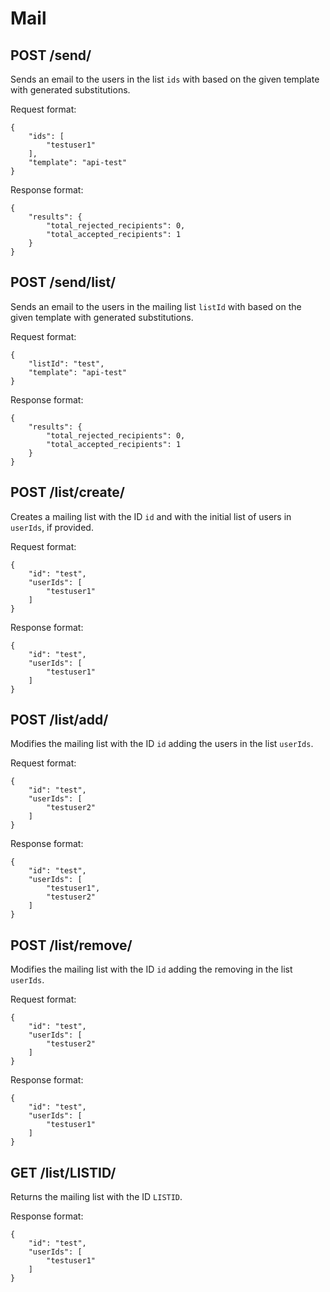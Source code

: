 Mail
====

POST /send/
-----------

Sends an email to the users in the list `ids` with based on the given template with generated substitutions.

Request format:
```
{
	"ids": [
		"testuser1"
	],
	"template": "api-test"
}
```

Response format:
```
{
	"results": {
		"total_rejected_recipients": 0,
		"total_accepted_recipients": 1
	}
}
```

POST /send/list/
----------------

Sends an email to the users in the mailing list `listId` with based on the given template with generated substitutions.

Request format:
```
{
	"listId": "test",
	"template": "api-test"
}
```

Response format:
```
{
	"results": {
		"total_rejected_recipients": 0,
		"total_accepted_recipients": 1
	}
}
```

POST /list/create/
------------------

Creates a mailing list with the ID `id` and with the initial list of users in `userIds`, if provided.  

Request format:
```
{
	"id": "test",
	"userIds": [
		"testuser1"
	]
}
```

Response format:
```
{
	"id": "test",
	"userIds": [
		"testuser1"
	]
}
```

POST /list/add/
---------------

Modifies the mailing list with the ID `id` adding the users in the list `userIds`.

Request format:
```
{
	"id": "test",
	"userIds": [
		"testuser2"
	]
}
```

Response format:
```
{
	"id": "test",
	"userIds": [
		"testuser1",
		"testuser2"
	]
}
```

POST /list/remove/
------------------

Modifies the mailing list with the ID `id` adding the removing in the list `userIds`.

Request format:
```
{
	"id": "test",
	"userIds": [
		"testuser2"
	]
}
```

Response format:
```
{
	"id": "test",
	"userIds": [
		"testuser1"
	]
}
```

GET /list/LISTID/
-----------------

Returns the mailing list with the ID `LISTID`.

Response format:
```
{
	"id": "test",
	"userIds": [
		"testuser1"
	]
}
```
